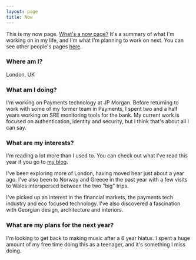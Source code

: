 ```yaml
---
layout: page
title: Now
--- 
```



This is my now page. [What's a now page?](https://nownownow.com/about) It's a summary of what I'm working on in my life, and I'm what I'm planning to work on next. You can see other people's pages [here](https://nownownow.com/).

### Where am I? 

London, UK

### What am I doing? 

I'm working on Payments technology at JP Morgan. Before returning to work with some of my former team in Payments, I spent two and a half years working on SRE monitoring tools for the bank. My current work is focused on authentication, identity and security, but I think that's about all I can say. 

### What are my interests? 

I'm reading a lot more than I used to. You can check out what I've read this year if you go to [my blog](/blog).

I've been exploring more of London, having moved hear just about a year ago. I've also been to Norway and Greece in the past year with a few visits to Wales interspersed between the two "big" trips.

I've picked up an interest in the financial markets, the payments tech industry and eco focused technology. I've also discovered a fascination with Georgian design, architecture and interiors.    

### What are my plans for the next year? 

I'm looking to get back to making music after a 6 year hiatus. I spent a huge amount of my free time doing this as a teenager, and it's something I miss doing.